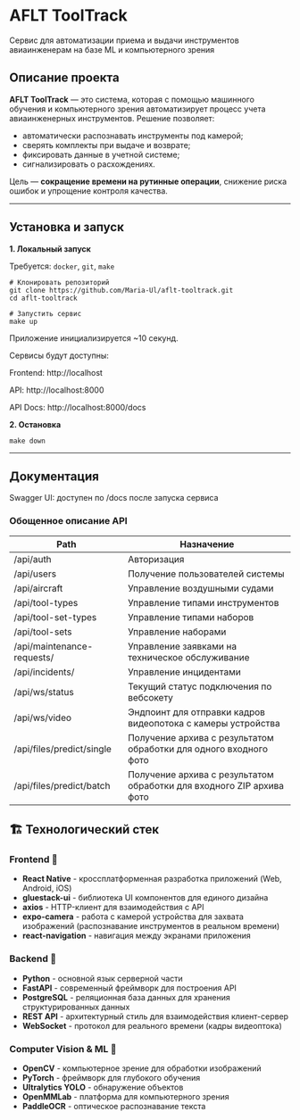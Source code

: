# AFLT ToolTrack

Сервис для автоматизации приема и выдачи инструментов авиаинженерам на базе ML и компьютерного зрения

## Описание проекта

**AFLT ToolTrack** — это система, которая с помощью машинного обучения и компьютерного зрения автоматизирует процесс учета авиаинженерных инструментов.
Решение позволяет:

* автоматически распознавать инструменты под камерой;
* сверять комплекты при выдаче и возврате;
* фиксировать данные в учетной системе;
* сигнализировать о расхождениях.

Цель — **сокращение времени на рутинные операции**, снижение риска ошибок и упрощение контроля качества.
***
## Установка и запуск

**1. Локальный запуск**

Требуется: `docker`, `git`, `make`
```
# Клонировать репозиторий
git clone https://github.com/Maria-Ul/aflt-tooltrack.git
cd aflt-tooltrack

# Запустить сервис
make up
```
Приложение инициализируется ~10 секунд.

Сервисы будут доступны:

Frontend: http://localhost

API: http://localhost:8000

API Docs: http://localhost:8000/docs

**2. Остановка**
```
make down
```
---
## Документация

Swagger UI: доступен по /docs после запуска сервиса

### Обощенное описание API
| Path | Назначение |
|----------|------------|
| /api/auth | Авторизация |
| /api/users | Получение пользователей системы |
| /api/aircraft | Управление воздушными судами |
| /api/tool-types | Управление типами инструментов |
| /api/tool-set-types | Управление типами наборов |
| /api/tool-sets | Управление наборами |
| /api/maintenance-requests/ | Управление заявками на техническое обслуживание |
| /api/incidents/ | Управление инцидентами |
| /api/ws/status | Текущий статус подключения по вебсокету |
| /api/ws/video | Эндпоинт для отправки кадров видеопотока с камеры устройства |
| /api/files/predict/single | Получение архива с результатом обработки для одного входного фото |
| /api/files/predict/batch | Получение архива с результатом обработки для входного ZIP архива фото |

## 🏗️ Технологический стек

### Frontend 📱
- **React Native** - кроссплатформенная разработка приложений (Web, Android, iOS)
- **gluestack-ui** - библиотека UI компонентов для единого дизайна
- **axios** - HTTP-клиент для взаимодействия с API
- **expo-camera** - работа с камерой устройства для захвата изображений (распознавание инструментов в реальном времени)
- **react-navigation** - навигация между экранами приложения

### Backend 🚀
- **Python** - основной язык серверной части
- **FastAPI** - современный фреймворк для построения API
- **PostgreSQL** - реляционная база данных для хранения структурированных данных
- **REST API** - архитектурный стиль для взаимодействия клиент-сервер
- **WebSocket** - протокол для реального времени (кадры видеоптока)

### Computer Vision & ML 🧠
- **OpenCV** - компьютерное зрение для обработки изображений
- **PyTorch** - фреймворк для глубокого обучения
- **Ultralytics YOLO** - обнаружение объектов
- **OpenMMLab** - платформа для компьютерного зрения
- **PaddleOCR** - оптическое распознавание текста
